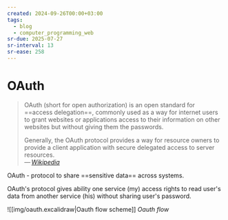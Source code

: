 ```yaml
---
created: 2024-09-26T00:00+03:00
tags:
  - blog
  - computer_programming_web
sr-due: 2025-07-27
sr-interval: 13
sr-ease: 258
---
```


# OAuth

> OAuth (short for open authorization) is an open standard for ==access delegation==, commonly used as a way for internet users to grant websites or applications access to their information on other websites but without giving them the passwords.
>
> Generally, the OAuth protocol provides a way for resource owners to provide a client application with secure delegated access to server resources.\
> — <cite>[Wikipedia](https://en.wikipedia.org/wiki/OAuth)</cite>

OAuth - protocol to share ==sensitive data== across systems.

OAuth's protocol gives ability one service (my) access rights to read user's data from another service (his) without sharing user's password.

![[img/oauth.excalidraw|Oauth flow scheme]]
_Oauth flow_
